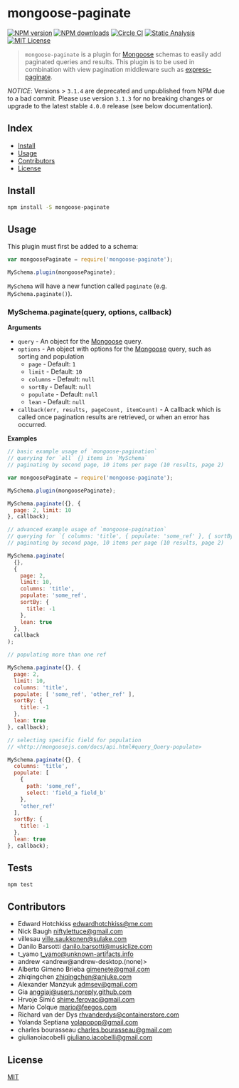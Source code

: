 
# mongoose-paginate

[![NPM version][npm-image]][npm-url]
[![NPM downloads][npm-downloads]][npm-url]
[![Circle CI][circleci-image]][circleci-url]
[![Static Analysis][codeclimate-image]][codeclimate-url]
[![MIT License][license-image]][license-url]

> `mongoose-paginate` is a plugin for [Mongoose][mongoose] schemas to easily add paginated queries and results.  This plugin is to be used in combination with view pagination middleware such as [express-paginate](https://github.com/niftylettuce/express-paginate).

*NOTICE*: Versions > `3.1.4` are deprecated and unpublished from NPM due to a bad commit.  Please use version `3.1.3` for no breaking changes or upgrade to the latest stable `4.0.0` release (see below documentation).

## Index

* [Install](#install)
* [Usage](#usage)
* [Contributors](#contributors)
* [License](#license)


## Install

```bash
npm install -S mongoose-paginate
```


## Usage

This plugin must first be added to a schema:

```js
var mongoosePaginate = require('mongoose-paginate');

MySchema.plugin(mongoosePaginate);
```

`MySchema` will have a new function called `paginate` (e.g. `MySchema.paginate()`).

### MySchema.paginate(query, options, callback)

**Arguments**

* `query` - An object for the [Mongoose][mongoose] query.
* `options` - An object with options for the [Mongoose][mongoose] query, such as sorting and population
  - `page` - Default: `1`
  - `limit` - Default: `10`
  - `columns` - Default: `null`
  - `sortBy` - Default: `null`
  - `populate` - Default: `null`
  - `lean` - Default: `null`
* `callback(err, results, pageCount, itemCount)` - A callback which is called once pagination results are retrieved, or when an error has occurred.

**Examples**

```js
// basic example usage of `mongoose-pagination`
// querying for `all` {} items in `MySchema`
// paginating by second page, 10 items per page (10 results, page 2)

var mongoosePaginate = require('mongoose-paginate');

MySchema.plugin(mongoosePaginate);

MySchema.paginate({}, {
  page: 2, limit: 10
}, callback);
```

```js
// advanced example usage of `mongoose-pagination`
// querying for `{ columns: 'title', { populate: 'some_ref' }, { sortBy : { title : -1 } }` items in `MySchema`
// paginating by second page, 10 items per page (10 results, page 2)

MySchema.paginate(
  {},
  {
    page: 2,
    limit: 10,
    columns: 'title',
    populate: 'some_ref',
    sortBy: {
      title: -1
    },
    lean: true
  },
  callback
);
```

```js
// populating more than one ref

MySchema.paginate({}, {
  page: 2,
  limit: 10,
  columns: 'title',
  populate: [ 'some_ref', 'other_ref' ],
  sortBy: {
    title: -1
  },
  lean: true
}, callback);
```

```js
// selecting specific field for population
// <http://mongoosejs.com/docs/api.html#query_Query-populate>

MySchema.paginate({}, {
  columns: 'title',
  populate: [
    {
      path: 'some_ref',
      select: 'field_a field_b'
    },
    'other_ref'
  ],
  sortBy: {
    title: -1
  },
  lean: true
}, callback);
```

## Tests

```bash
npm test
```

## Contributors

* Edward Hotchkiss <edwardhotchkiss@me.com>
* Nick Baugh <niftylettuce@gmail.com>
* villesau <ville.saukkonen@sulake.com>
* Danilo Barsotti <danilo.barsotti@musiclize.com>
* t_yamo <t_yamo@unknown-artifacts.info>
* andrew <andrew@andrew-desktop.(none)>
* Alberto Gimeno Brieba <gimenete@gmail.com>
* zhiqingchen <zhiqingchen@anjuke.com>
* Alexander Manzyuk <admsev@gmail.com>
* Gia <anggiaj@users.noreply.github.com>
* Hrvoje Šimić <shime.ferovac@gmail.com>
* Mario Colque <mario@feegos.com>
* Richard van der Dys <rhvanderdys@containerstore.com>
* Yolanda Septiana <yolapopop@gmail.com>
* charles bourasseau <charles.bourasseau@gmail.com>
* giulianoiacobelli <giuliano.iacobelli@gmail.com>

## License

[MIT][license-url]

[mongoose]: http://mongoosejs.com
[license-image]: http://img.shields.io/badge/license-MIT-blue.svg?style=flat
[license-url]: LICENSE
[codeclimate-image]: http://img.shields.io/codeclimate/github/edwardhotchkiss/mongoose-paginate.svg?style=flat
[codeclimate-url]: https://codeclimate.com/github/edwardhotchkiss/mongoose-paginate
[npm-image]: http://img.shields.io/npm/v/mongoose-paginate.svg?style=flat
[npm-url]: https://npmjs.org/package/mongoose-paginate
[npm-downloads]: http://img.shields.io/npm/dm/mongoose-paginate.svg?style=flat
[circleci-image]: https://circleci.com/gh/edwardhotchkiss/mongoose-paginate/tree/master.svg?style=shield
[circleci-url]: https://circleci.com/gh/edwardhotchkiss/mongoose-paginate/tree/master
